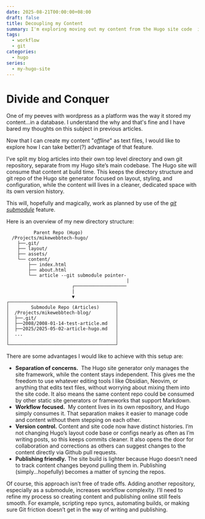 ```yaml
---
date: 2025-08-21T00:00:00+08:00
draft: false
title: Decoupling my Content
summary: I'm exploring moving out my content from the Hugo site code  into a seperate isolated direcrory structure and git repository using git submodules. This should create a cleaner, more focused workflow with independent version histories, making it easier to manage and publish my content.
tags:
  - workflow
  - git
categories:
  - hugo
series:
  - my-hugo-site
---
```


# Divide and Conquer

One of my peeves with wordpress as a platform was the way it stored my content...in a database. I understand the why and that's fine and I have bared my thoughts on this subject in previous articles.

Now that I can create my content "*offline*" as text files, I would like to explore how I can take better(?) advantage of that feature.

I’ve split my blog articles into their own top level directory and own git repository, separate from my Hugo site’s main codebase. The Hugo site will consume that content at build time. This keeps the directory structure and git repo of the Hugo site generator focused on layout, styling, and configuration, while the content will lives in a cleaner, dedicated space with its own version history.

This will, hopefully and magically, work as planned by use of the [*git submodule*](https://git-scm.com/book/en/v2/Git-Tools-Submodules) feature.

Here is an overview of my new directory structure:

```
	      Parent Repo (Hugo)
  /Projects/mikewebbtech-hugo/
	├──.git/
	├── layout/
	├── assets/
	└── content/
		├── index.html
		├── about.html
		└── article --git submodule pointer-
											|
						┌───────────────────
						|
						▼
┌───────────────────────────────────────┐
│        Submodule Repo (Articles)      │
│  /Projects/mikewebbtech-blog/         │
│  ├──.git/                             │
│  ├──2008/2008-01-14-test-article.md   │
│  ├──2025/2025-05-02-article-hugo.md   │
│  ...                                  │
│                                       │
└───────────────────────────────────────┘
```

There are some advantages I would like to achieve with this setup are:

- **Separation of concerns.**  The Hugo site generator only manages the site framework, while the content stays independent. This gives me the freedom to use whatever editing tools I like Obsidian, Neovim, or anything that edits text files, without worrying about mixing them into the site code. It also means the same content repo could be consumed by other static site generators or frameworks that support Markdown.
- **Workflow focused.**  My content lives in its own repository, and Hugo simply consumes it. That separation makes it easier to manage code and content without them stepping on each other.
- **Version control.** Content and site code now have distinct histories. I’m not changing Hugo’s layout code base or configs nearly as often as I’m writing posts, so this keeps commits cleaner. It also opens the door for collaboration and corrections as others can suggest changes to the content directly via Github pull requests.
- **Publishing friendly.** The site build is lighter because Hugo doesn’t need to track content changes beyond pulling them in. Publishing (simply...hopefully) becomes a matter of syncing the repos.

Of course, this approach isn’t free of trade offs.  Adding another repository, especially as a submodule, increases workflow complexity.  I’ll need to refine my process so creating content and publishing online still feels smooth.  For example, scripting repo syncs, automating builds, or making sure Git friction doesn’t get in the way of writing and publishing.
